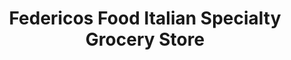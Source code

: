 ---
title: "Federicos Food Italian Specialty Grocery Store"
url: /steubenville/federicos-food-italian-specialty-grocery-store/
shop: Supermarkt
---